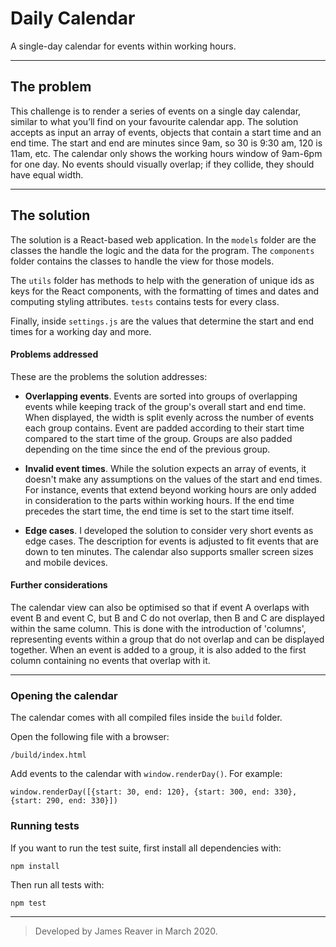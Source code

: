 # Daily Calendar
A single-day calendar for events within working hours.

---

## The problem

This challenge is to render a series of events on a single day calendar, similar to what you’ll find on your favourite calendar app. The solution accepts as input an array of events, objects that contain a start time and an end time. The start and end are minutes since 9am, so 30 is 9:30 am, 120 is 11am, etc. The calendar only shows the working hours window of 9am-6pm for one day. No events should visually overlap; if they collide, they should have equal width.

---

## The solution

The solution is a React-based web application. In the `models` folder are the classes the handle the logic and the data for the program. The `components` folder contains the classes to handle the view for those models.

The `utils` folder has methods to help with the generation of unique ids as keys for the React components, with the formatting of times and dates and computing styling attributes. `tests` contains tests for every class.

Finally, inside `settings.js` are the values that determine the start and end times for a working day and more.


#### Problems addressed
These are the problems the solution addresses:

* __Overlapping events__. Events are sorted into groups of overlapping events while keeping track of the group's overall start and end time. When displayed, the width is split evenly across the number of events each group contains. Event are padded according to their start time compared to the start time of the group. Groups are also padded depending on the time since the end of the previous group.

* __Invalid event times__. While the solution expects an array of events, it doesn't make any assumptions on the values of the start and end times. For instance, events that extend beyond working hours are only added in consideration to the parts within working hours. If the end time precedes the start time, the end time is set to the start time itself.

* __Edge cases__. I developed the solution to consider very short events as edge cases. The description for events is adjusted to fit events that are down to ten minutes. The calendar also supports smaller screen sizes and mobile devices.


#### Further considerations
The calendar view can also be optimised so that if event A overlaps with event B and event C, but B and C do not overlap, then B and C are displayed within the same column. This is done with the introduction of 'columns', representing events within a group that do not overlap and can be displayed together. When an event is added to a group, it is also added to the first column containing no events that overlap with it.

<div style="page-break-after: always;"></div>

---


### Opening the calendar

The calendar comes with all compiled files inside the `build` folder.

Open the following file with a browser:
```
/build/index.html
```

Add events to the calendar with `window.renderDay()`. For example:
```
window.renderDay([{start: 30, end: 120}, {start: 300, end: 330}, {start: 290, end: 330}])
```


### Running tests

If you want to run the test suite, first install all dependencies with:
```
npm install
```

Then run all tests with:
```
npm test
```
---
> Developed by James Reaver in March 2020.